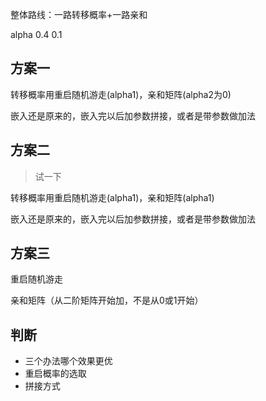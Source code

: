 整体路线：一路转移概率+一路亲和

alpha 0.4 0.1

## 方案一

转移概率用重启随机游走(alpha1)，亲和矩阵(alpha2为0)

嵌入还是原来的，嵌入完以后加参数拼接，或者是带参数做加法

## 方案二

> 试一下

转移概率用重启随机游走(alpha1)，亲和矩阵(alpha1)

嵌入还是原来的，嵌入完以后加参数拼接，或者是带参数做加法

## 方案三

重启随机游走

亲和矩阵（从二阶矩阵开始加，不是从0或1开始）

## 判断

- 三个办法哪个效果更优
- 重启概率的选取
- 拼接方式